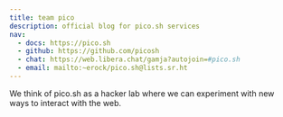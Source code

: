 ```yaml
---
title: team pico
description: official blog for pico.sh services
nav:
  - docs: https://pico.sh
  - github: https://github.com/picosh
  - chat: https://web.libera.chat/gamja?autojoin=#pico.sh
  - email: mailto:~erock/pico.sh@lists.sr.ht
---
```


We think of pico.sh as a hacker lab where we can experiment with new ways to
interact with the web.
